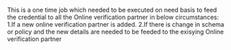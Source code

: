 This is a one time job which needed to be executed on need basis to feed the credential to all the Online verification partner in below circumstances:
	1.If a new online verification partner is added.
	2.If there is change in schema or policy and the new details are needed to be feeded to the exisying Online verification partner
